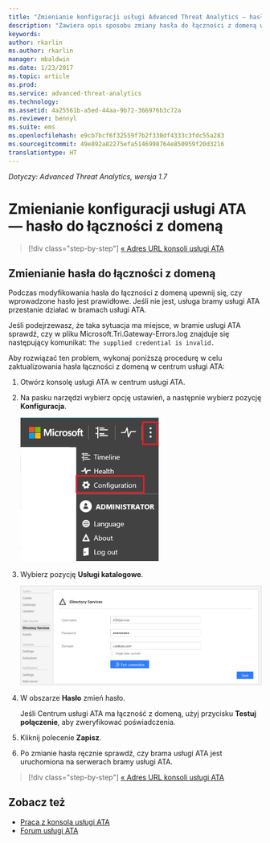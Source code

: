 ```yaml
---
title: "Zmienianie konfiguracji usługi Advanced Threat Analytics — hasło do łączności z domeną | Dokumentacja firmy Microsoft"
description: "Zawiera opis sposobu zmiany hasła do łączności z domeną w ramach bramy usługi ATA."
keywords: 
author: rkarlin
ms.author: rkarlin
manager: mbaldwin
ms.date: 1/23/2017
ms.topic: article
ms.prod: 
ms.service: advanced-threat-analytics
ms.technology: 
ms.assetid: 4a25561b-a5ed-44aa-9b72-366976b3c72a
ms.reviewer: bennyl
ms.suite: ems
ms.openlocfilehash: e9cb7bcf6f32559f7b2f330df4333c3fdc55a283
ms.sourcegitcommit: 49e892a82275efa5146998764e850959f20d3216
translationtype: HT
---
```

*Dotyczy: Advanced Threat Analytics, wersja 1.7*



# <a name="change-ata-configuration---domain-connectivity-password"></a>Zmienianie konfiguracji usługi ATA — hasło do łączności z domeną

>[!div class="step-by-step"]
[« Adres URL konsoli usługi ATA](modifying-ata-config-consoleurl.md)


## <a name="change-the-domain-connectivity-password"></a>Zmienianie hasła do łączności z domeną
Podczas modyfikowania hasła do łączności z domeną upewnij się, czy wprowadzone hasło jest prawidłowe. Jeśli nie jest, usługa bramy usługi ATA przestanie działać w bramach usługi ATA.

Jeśli podejrzewasz, że taka sytuacja ma miejsce, w bramie usługi ATA sprawdź, czy w pliku Microsoft.Tri.Gateway-Errors.log znajduje się następujący komunikat: `The supplied credential is invalid.`

Aby rozwiązać ten problem, wykonaj poniższą procedurę w celu zaktualizowania hasła łączności z domeną w centrum usługi ATA:

1.  Otwórz konsolę usługi ATA w centrum usługi ATA.

2.  Na pasku narzędzi wybierz opcję ustawień, a następnie wybierz pozycję **Konfiguracja**.

    ![Ikona ustawień konfiguracji usługi ATA](media/ATA-config-icon.JPG)

3.  Wybierz pozycję **Usługi katalogowe**.

    ![Obraz przedstawiający zmianę hasła bramy usługi ATA](media/ATA-GW-change-DC-password.png)

4.  W obszarze **Hasło** zmień hasło.

    Jeśli Centrum usługi ATA ma łączność z domeną, użyj przycisku **Testuj połączenie**, aby zweryfikować poświadczenia.

5.  Kliknij polecenie **Zapisz**.

6.  Po zmianie hasła ręcznie sprawdź, czy brama usługi ATA jest uruchomiona na serwerach bramy usługi ATA.

>[!div class="step-by-step"]
[« Adres URL konsoli usługi ATA](modifying-ata-config-consoleurl.md)

## <a name="see-also"></a>Zobacz też
- [Praca z konsolą usługi ATA](working-with-ata-console.md)
- [Forum usługi ATA](https://social.technet.microsoft.com/Forums/security/home?forum=mata)
